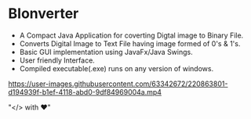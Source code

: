 # BIonverter

+ A Compact Java Application for coverting Digtal image to Binary File.
+ Converts Digital Image to Text File having image formed of 0's & 1's.
+ Basic GUI implementation using JavaFx/Java Swings.
+ User friendly Interface.
+ Compiled executable(.exe) runs on any version of windows.

https://user-images.githubusercontent.com/63342672/220863801-d194939f-b1ef-4118-abd0-9df84969004a.mp4



"</> with ❤️"
 
